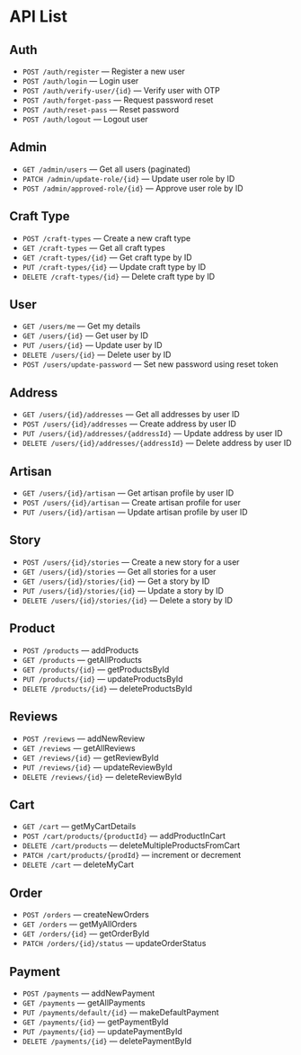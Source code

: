 # API List

## Auth

- `POST /auth/register` — Register a new user
- `POST /auth/login` — Login user
- `POST /auth/verify-user/{id}` — Verify user with OTP
- `POST /auth/forget-pass` — Request password reset
- `POST /auth/reset-pass` — Reset password
- `POST /auth/logout` — Logout user

## Admin

- `GET /admin/users` — Get all users (paginated)
- `PATCH /admin/update-role/{id}` — Update user role by ID
- `POST /admin/approved-role/{id}` — Approve user role by ID

## Craft Type

- `POST /craft-types` — Create a new craft type
- `GET /craft-types` — Get all craft types
- `GET /craft-types/{id}` — Get craft type by ID
- `PUT /craft-types/{id}` — Update craft type by ID
- `DELETE /craft-types/{id}` — Delete craft type by ID

## User

- `GET /users/me` — Get my details
- `GET /users/{id}` — Get user by ID
- `PUT /users/{id}` — Update user by ID
- `DELETE /users/{id}` — Delete user by ID
- `POST /users/update-password` — Set new password using reset token

## Address

- `GET /users/{id}/addresses` — Get all addresses by user ID
- `POST /users/{id}/addresses` — Create address by user ID
- `PUT /users/{id}/addresses/{addressId}` — Update address by user ID
- `DELETE /users/{id}/addresses/{addressId}` — Delete address by user ID

## Artisan

- `GET /users/{id}/artisan` — Get artisan profile by user ID
- `POST /users/{id}/artisan` — Create artisan profile for user
- `PUT /users/{id}/artisan` — Update artisan profile by user ID

## Story

- `POST /users/{id}/stories` — Create a new story for a user
- `GET /users/{id}/stories` — Get all stories for a user
- `GET /users/{id}/stories/{id}` — Get a story by ID
- `PUT /users/{id}/stories/{id}` — Update a story by ID
- `DELETE /users/{id}/stories/{id}` — Delete a story by ID

## Product

- `POST /products` — addProducts
- `GET /products` — getAllProducts
- `GET /products/{id}` — getProductsById
- `PUT /products/{id}` — updateProductsById
- `DELETE /products/{id}` — deleteProductsById

## Reviews

- `POST /reviews` — addNewReview
- `GET /reviews` — getAllReviews
- `GET /reviews/{id}` — getReviewById
- `PUT /reviews/{id}` — updateReviewById
- `DELETE /reviews/{id}` — deleteReviewById

## Cart

- `GET /cart` — getMyCartDetails
- `POST /cart/products/{productId}` — addProductInCart
- `DELETE /cart/products` — deleteMultipleProductsFromCart
- `PATCH /cart/products/{prodId}` — increment or decrement
- `DELETE /cart` — deleteMyCart

## Order

- `POST /orders` — createNewOrders
- `GET /orders` — getMyAllOrders
- `GET /orders/{id}` — getOrderById
- `PATCH /orders/{id}/status` — updateOrderStatus

## Payment

- `POST /payments` — addNewPayment
- `GET /payments` — getAllPayments
- `PUT /payments/default/{id}` — makeDefaultPayment
- `GET /payments/{id}` — getPaymentById
- `PUT /payments/{id}` — updatePaymentById
- `DELETE /payments/{id}` — deletePaymentById
